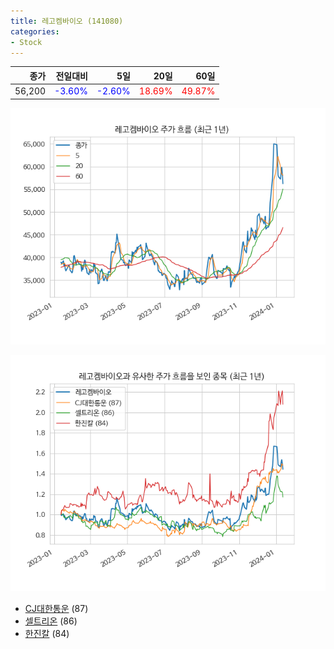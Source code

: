 ```yaml
---
title: 레고켐바이오 (141080)
categories:
- Stock
---
```


|종가|전일대비|5일|20일|60일|
|---:|-------:|--:|---:|---:|
|56,200|<span style="color: blue">-3.60%</span>|<span style="color: blue">-2.60%</span>|<span style="color: red">18.69%</span>|<span style="color: red">49.87%</span>|


<!-- more -->

![141080](/assets/images/stock/141080.png)

![141080](/assets/images/stock/141080_sim.png)

- [CJ대한통운](/stock/000120/) (87)
- [셀트리온](/stock/068270/) (86)
- [한진칼](/stock/180640/) (84)